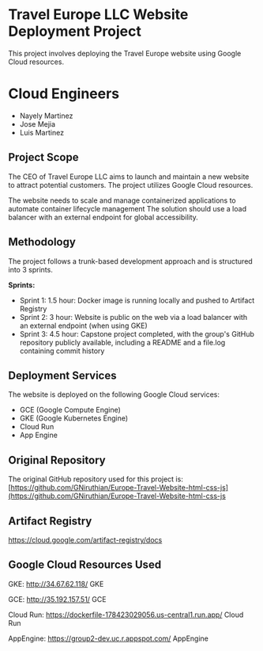 # Travel Europe LLC Website Deployment Project

This project involves deploying the Travel Europe website using Google Cloud resources.

# Cloud Engineers
* Nayely Martinez
* Jose Mejia
* Luis Martinez

## Project Scope

The CEO of Travel Europe LLC aims to launch and maintain a new website to attract potential customers. The project utilizes Google Cloud resources. 

The website needs to scale and manage containerized applications to automate container lifecycle management The solution should use a load balancer with an external endpoint for global accessibility.

## Methodology

The project follows a trunk-based development approach and is structured into 3 sprints.

**Sprints:**

* Sprint 1:  1.5 hour: Docker image is running locally and pushed to Artifact Registry
* Sprint 2:  3 hour: Website is public on the web via a load balancer with an external endpoint (when using GKE)
* Sprint 3:  4.5 hour: Capstone project completed, with the group's GitHub repository publicly available, including a README and a file.log containing commit history

## Deployment Services

The website is deployed on the following Google Cloud services:

* GCE (Google Compute Engine)
* GKE (Google Kubernetes Engine)
* Cloud Run
* App Engine 


## Original Repository

The original GitHub repository used for this project is: [https://github.com/GNiruthian/Europe-Travel-Website-html-css-js](https://github.com/GNiruthian/Europe-Travel-Website-html-css-js

## Artifact Registry
https://cloud.google.com/artifact-registry/docs


## Google Cloud Resources Used

GKE:
http://34.67.62.118/ GKE

GCE:
http://35.192.157.51/ GCE

Cloud Run: 
https://dockerfile-178423029056.us-central1.run.app/ Cloud Run

AppEngine: 
https://group2-dev.uc.r.appspot.com/ AppEngine
